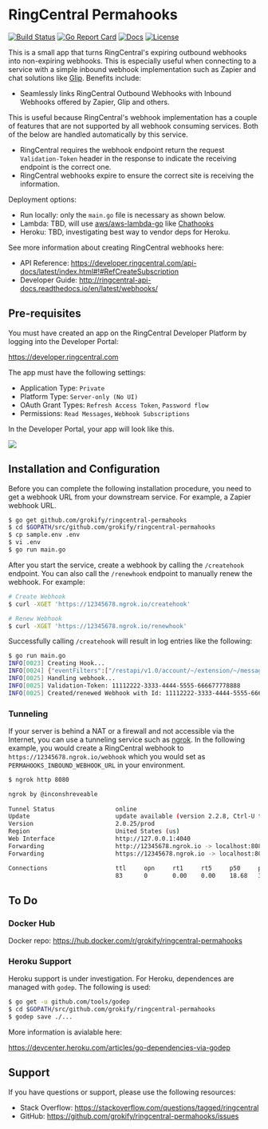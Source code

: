 # RingCentral Permahooks

[![Build Status][build-status-svg]][build-status-url]
[![Go Report Card][goreport-svg]][goreport-url]
[![Docs][docs-godoc-svg]][docs-godoc-url]
[![License][license-svg]][license-url]

This is a small app that turns RingCentral's expiring outbound webhooks into non-expiring webhooks. This is especially useful when connecting to a service with a simple inbound webhook implementation such as Zapier and chat solutions like [Glip](https://glip.com). Benefits include:

* Seamlessly links RingCentral Outbound Webhooks with Inbound Webhooks offered by Zapier, Glip and others.

This is useful because RingCentral's webhook implementation has a couple of features that are not supported by all webhook consuming services. Both of the below are handled automatically by this service.

* RingCentral requires the webhook endpoint return the request `Validation-Token` header in the response to indicate the receiving endpoint is the correct one.
* RingCentral webhooks expire to ensure the correct site is receiving the information.

Deployment options:

* Run locally: only the `main.go` file is necessary as shown below.
* Lambda: TBD, will use [aws/aws-lambda-go](https://github.com/aws/aws-lambda-go) like [Chathooks](https://github.com/grokify/chathooks)
* Heroku: TBD, investigating best way to vendor deps for Heroku.

See more information about creating RingCentral webhooks here:

* API Reference: https://developer.ringcentral.com/api-docs/latest/index.html#!#RefCreateSubscription
* Developer Guide: http://ringcentral-api-docs.readthedocs.io/en/latest/webhooks/

## Pre-requisites

You must have created an app on the RingCentral Developer Platform by logging into the Developer Portal:

https://developer.ringcentral.com

The app must have the following settings:

* Application Type: `Private`
* Platform Type: `Server-only (No UI)`
* OAuth Grant Types: `Refresh Access Token`, `Password flow`
* Permissions: `Read Messages`, `Webhook Subscriptions`

In the Developer Portal, your app will look like this.

![](docs/images/ringcentral-permahooks_app_configuration.png "")

## Installation and Configuration

Before you can complete the following installation procedure, you need to get a webhook URL from your downstream service. For example, a Zapier webhook URL.

```bash
$ go get github.com/grokify/ringcentral-permahooks
$ cd $GOPATH/src/github.com/grokify/ringcentral-permahooks
$ cp sample.env .env
$ vi .env
$ go run main.go
```

After you start the service, create a webhook by calling the `/createhook` endpoint. You can also call the `/renewhook` endpoint to manually renew the webhook. For example:

```bash
# Create Webhook
$ curl -XGET 'https://12345678.ngrok.io/createhook'

# Renew Webhook
$ curl -XGET 'https://12345678.ngrok.io/renewhook'
```

Successfully calling `/createhook` will result in log entries like the following:

```bash
$ go run main.go 
INFO[0023] Creating Hook...                             
INFO[0024] {"eventFilters":["/restapi/v1.0/account/~/extension/~/message-store/instant?type=SMS","/restapi/v1.0/subscription/~?threshold=86400\u0026interval=3600"],"deliveryMode":{"transportType":"WebHook","address":"https://12345678.ngrok.io/webhook"},"expiresIn":604800} 
INFO[0025] Handling webhook...                          
INFO[0025] Validation-Token: 11112222-3333-4444-5555-666677778888 
INFO[0025] Created/renewed Webhook with Id: 11112222-3333-4444-5555-666677778888
```

### Tunneling

If your server is behind a NAT or a firewall and not accessible via the Internet, you can use a tunneling service such as [ngrok](https://ngrok.com/). In the following example, you would create a RingCentral webhook to `https://12345678.ngrok.io/webhook` which you would set as `PERMAHOOKS_INBOUND_WEBHOOK_URL` in your environment.

```bash
$ ngrok http 8080

ngrok by @inconshreveable                                                                             (Ctrl+C to quit)
                                                                                                                      
Tunnel Status                 online                                         
Update                        update available (version 2.2.8, Ctrl-U to update)
Version                       2.0.25/prod                              
Region                        United States (us)                            
Web Interface                 http://127.0.0.1:4040                            
Forwarding                    http://12345678.ngrok.io -> localhost:8080       
Forwarding                    https://12345678.ngrok.io -> localhost:8080

Connections                   ttl     opn     rt1     rt5     p50     p90
                              83      0       0.00    0.00    18.68   301.08
```

## To Do

### Docker Hub

Docker repo: https://hub.docker.com/r/grokify/ringcentral-permahooks

### Heroku Support

Heroku support is under investigation. For Heroku, dependences are managed with `godep`. The following is used:

```bash
$ go get -u github.com/tools/godep
$ cd $GOPATH/src/github.com/grokify/ringcentral-permahooks
$ godep save ./...
```

More information is avialable here:

https://devcenter.heroku.com/articles/go-dependencies-via-godep

## Support

If you have questions or support, please use the following resources:

* Stack Overflow: https://stackoverflow.com/questions/tagged/ringcentral
* GitHub: https://github.com/grokify/ringcentral-permahooks/issues

 [build-status-svg]: https://github.com/grokify/ringcentral-permahooks/workflows/build/badge.svg
 [build-status-url]: https://github.com/grokify/ringcentral-permahooks/actions
 [goreport-svg]: https://goreportcard.com/badge/github.com/grokify/ringcentral-permahooks
 [goreport-url]: https://goreportcard.com/report/github.com/grokify/ringcentral-permahooks
 [docs-godoc-svg]: https://pkg.go.dev/badge/github.com/grokify/ringcentral-permahooks
 [docs-godoc-url]: https://pkg.go.dev/github.com/grokify/ringcentral-permahooks
 [license-svg]: https://img.shields.io/badge/license-MIT-blue.svg
 [license-url]: https://github.com/grokify/ringcentral-permahooks/blob/master/LICENSE.md
